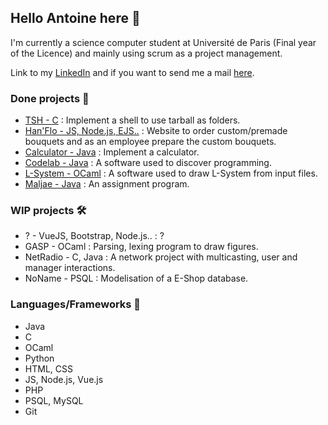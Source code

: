 ## Hello Antoine here 👋 

I'm currently a science computer student at Université de Paris (Final year of the Licence) and mainly using scrum as a project management.

Link to my [LinkedIn](https://www.linkedin.com/in/antoine-liu-b528a520b/) and if you want to send me a mail [here](mailto:ant.liu14@gmail.com).


### Done projects 🎉
* [TSH - C](https://github.com/Antune-L/tsh) : Implement a shell to use tarball as folders.
* [Han'Flo - JS, Node.js, EJS..](https://github.com/Antune-L/hanflo) : Website to order custom/premade bouquets and as an employee prepare the custom bouquets.
* [Calculator - Java](https://github.com/Antune-L/calculator) : Implement a calculator.
* [Codelab - Java](https://github.com/Antune-L/codelab) : A software used to discover programming.
* [L-System - OCaml](https://github.com/Antune-L/l-system) : A software used to draw L-System from input files.
* [Maljae - Java](https://github.com/Antune-L/maljae) : An assignment program.

### WIP projects 🛠
* ? - VueJS, Bootstrap, Node.js.. : ?
* GASP - OCaml : Parsing, lexing program to draw figures.
* NetRadio - C, Java : A network project with multicasting, user and manager interactions.
* NoName - PSQL : Modelisation of a E-Shop database.

### Languages/Frameworks 📝
* Java
* C
* OCaml
* Python
* HTML, CSS
* JS, Node.js, Vue.js
* PHP
* PSQL, MySQL
* Git
